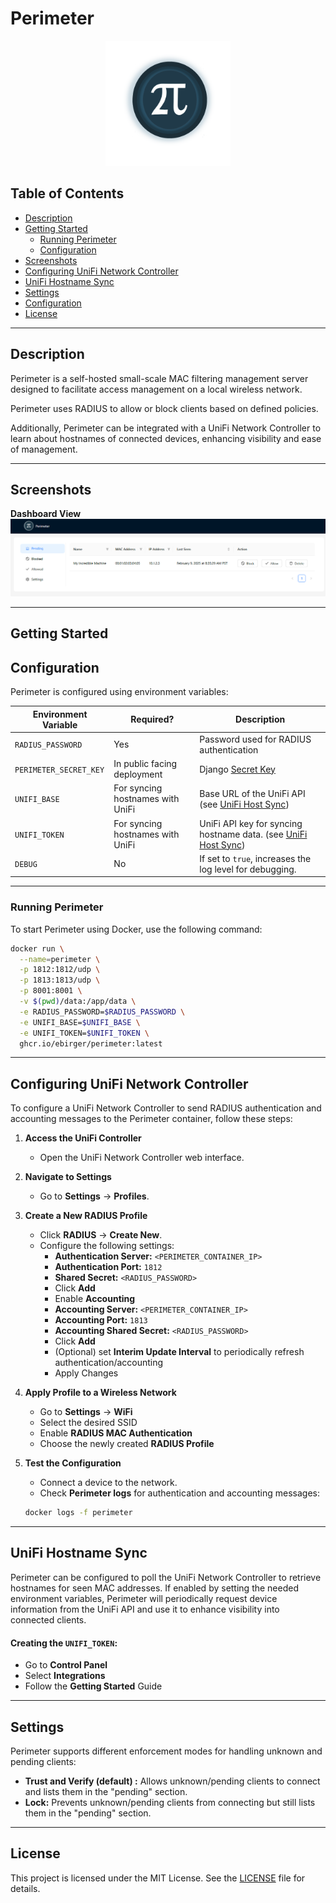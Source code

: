 # Perimeter

<p align="center">
  <img src="images/perimeter.png" alt="Perimeter Logo" width="200" height="200">
</p>

## Table of Contents

- [Description](#description)
- [Getting Started](#getting-started)
  - [Running Perimeter](#running-perimeter)
  - [Configuration](#configuration)
- [Screenshots](#screenshots)
- [Configuring UniFi Network Controller](#configuring-unifi-network-controller)
- [UniFi Hostname Sync](#unifi-hostname-sync)
- [Settings](#settings)
- [Configuration](#configuration)
- [License](#license)

---

## Description

Perimeter is a self-hosted small-scale MAC filtering management server designed to facilitate access management on a local wireless network.

Perimeter uses RADIUS to allow or block clients based on defined policies.

Additionally, Perimeter can be integrated with a UniFi Network Controller to learn about hostnames of connected devices, enhancing visibility and ease of management.

---

## Screenshots

**Dashboard View**
  ![Dashboard](images/pending.png)

---

## Getting Started

## Configuration

Perimeter is configured using environment variables:

| Environment Variable   | Required?                        | Description                                                                         |
| ---------------------- | -------------------------------- | ----------------------------------------------------------------------------------- |
| `RADIUS_PASSWORD`      | Yes                              | Password used for RADIUS authentication                                             |
| `PERIMETER_SECRET_KEY` | In public facing deployment      | Django [Secret Key](https://docs.djangoproject.com/en/5.1/ref/settings/#secret-key) |
| `UNIFI_BASE`           | For syncing hostnames with UniFi | Base URL of the UniFi API (see [UniFi Host Sync](#unifi-host-sync))                 |
| `UNIFI_TOKEN`          | For syncing hostnames with UniFi | UniFi API key for syncing hostname data. (see [UniFi Host Sync](#unifi-host-sync))  |
| `DEBUG`                | No                               | If set to `true`, increases the log level for debugging.                            |

---

### Running Perimeter

To start Perimeter using Docker, use the following command:

```sh
docker run \
  --name=perimeter \
  -p 1812:1812/udp \
  -p 1813:1813/udp \
  -p 8001:8001 \
  -v $(pwd)/data:/app/data \
  -e RADIUS_PASSWORD=$RADIUS_PASSWORD \
  -e UNIFI_BASE=$UNIFI_BASE \
  -e UNIFI_TOKEN=$UNIFI_TOKEN \
  ghcr.io/ebirger/perimeter:latest
```

---

## Configuring UniFi Network Controller

To configure a UniFi Network Controller to send RADIUS authentication and accounting messages to the Perimeter container, follow these steps:

1. **Access the UniFi Controller**
   - Open the UniFi Network Controller web interface.

2. **Navigate to Settings**
   - Go to **Settings** → **Profiles**.

3. **Create a New RADIUS Profile**
   - Click **RADIUS** → **Create New**.
   - Configure the following settings:
     - **Authentication Server:** `<PERIMETER_CONTAINER_IP>`
     - **Authentication Port:** `1812`
     - **Shared Secret:** `<RADIUS_PASSWORD>`
     - Click **Add**
     - Enable **Accounting**
     - **Accounting Server:** `<PERIMETER_CONTAINER_IP>`
     - **Accounting Port:** `1813`
     - **Accounting Shared Secret:** `<RADIUS_PASSWORD>`
     - Click **Add**
     - (Optional) set **Interim Update Interval** to periodically refresh authentication/accounting
     - Apply Changes

4. **Apply Profile to a Wireless Network**
   - Go to **Settings** → **WiFi**
   - Select the desired SSID
   - Enable **RADIUS MAC Authentication**
   - Choose the newly created **RADIUS Profile**

5. **Test the Configuration**
   - Connect a device to the network.
   - Check **Perimeter logs** for authentication and accounting messages:

   ```sh
   docker logs -f perimeter
   ```

---

## UniFi Hostname Sync

Perimeter can be configured to poll the UniFi Network Controller to retrieve hostnames for seen MAC addresses.
If enabled by setting the needed environment variables, Perimeter will periodically request device information from the UniFi API
and use it to enhance visibility into connected clients.

#### Creating the `UNIFI_TOKEN`:
- Go to **Control Panel**
- Select **Integrations**
- Follow the **Getting Started** Guide

---

## Settings

Perimeter supports different enforcement modes for handling unknown and pending clients:

- **Trust and Verify (default) :** Allows unknown/pending clients to connect and lists them in the "pending" section.
- **Lock:** Prevents unknown/pending clients from connecting but still lists them in the "pending" section.

---

## License

This project is licensed under the MIT License. See the [LICENSE](LICENSE) file for details.

